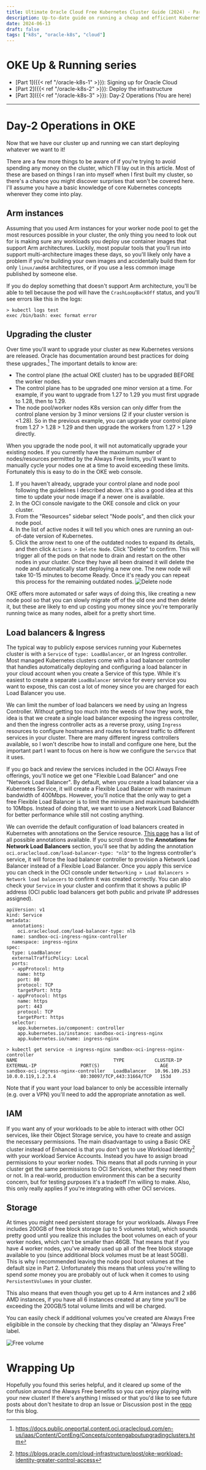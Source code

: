 ```yaml
---
title: Ultimate Oracle Cloud Free Kubernetes Cluster Guide (2024) - Part 3
description: Up-to-date guide on running a cheap and efficient Kubernetes cluster on Oracle Cloud's Always Free tier
date: 2024-06-13
draft: false
tags: ["k8s", "oracle-k8s", "cloud"]
---
```

# OKE Up & Running series
* [Part 1]({{< ref "/oracle-k8s-1" >}}): Signing up for Oracle Cloud
* [Part 2]({{< ref "/oracle-k8s-2" >}}): Deploy the infrastructure
* [Part 3]({{< ref "/oracle-k8s-3" >}}): Day-2 Operations (You are here)
***
# Day-2 Operations in OKE
Now that we have our cluster up and running we can start deploying whatever we want to it!

There are a few more things to be aware of if you're trying to avoid spending any money on the cluster, which I'll lay out in this article. Most of these are based on things I ran into myself when I first built my cluster, so there's a chance you might discover surprises that won't be covered here. I'll assume you have a basic knowledge of core Kubernetes concepts wherever they come into play. 

## Arm instances
Assuming that you used Arm instances for your worker node pool to get the most resources possible in your cluster, the only thing you need to look out for is making sure any workloads you deploy use container images that support Arm architectures. Luckily, most popular tools that you'll run into support multi-architecture images these days, so you'll likely only have a problem if you're building your own images and accidentally build them for only `linux/amd64` architectures, or if you use a less common image published by someone else.

If you do deploy something that doesn't support Arm architecture, you'll be able to tell because the pod will have the `CrashLoopBackOff` status, and you'll see errors like this in the logs:
```
> kubectl logs test
exec /bin/bash: exec format error
```

## Upgrading the cluster
Over time you'll want to upgrade your cluster as new Kubernetes versions are released. Oracle has documentation around best practices for doing these upgrades.[^1] The important details to know are:

* The control plane (the actual OKE cluster) has to be upgraded BEFORE the worker nodes.
* The control plane has to be upgraded one minor version at a time. For example, if you want to upgrade from 1.27 to 1.29 you must first upgrade to 1.28, then to 1.29.
* The node pool/worker nodes K8s version can only differ from the control plane version by 3 minor versions (2 if your cluster version is <1.28). So in the previous example, you can upgrade your control plane from 1.27 > 1.28 > 1.29 and then upgrade the workers from 1.27 > 1.29 directly.
[^1]: https://docs.public.oneportal.content.oci.oraclecloud.com/en-us/iaas/Content/ContEng/Concepts/contengaboutupgradingclusters.htm

When you upgrade the node pool, it will not automatically upgrade your existing nodes. If you currently have the maximum number of nodes/resources permitted by the Always Free limits, you'll want to manually cycle your nodes one at a time to avoid exceeding these limits. Fortunately this is easy to do in the OKE web console.

1. If you haven't already, upgrade your control plane and node pool following the guidelines I described above. It's also a good idea at this time to update your node image if a newer one is available.
2. In the OCI console navigate to the OKE console and click on your cluster.
3. From the "Resources" sidebar select "Node pools", and then click your node pool.
4. In the list of active nodes it will tell you which ones are running an out-of-date version of Kubernetes.
5. Click the arrow next to one of the outdated nodes to expand its details, and then click `Actions > Delete Node`. Click "Delete" to confirm. This will trigger all of the pods on that node to drain and restart on the other nodes in your cluster. Once they have all been drained it will delete the node and automatically start deploying a new one. The new node will take 10-15 minutes to become Ready. Once it's ready you can repeat this process for the remaining outdated nodes.
![Delete node](images/delete-node.png)

OKE offers more automated or safer ways of doing this, like creating a new node pool so that you can slowly migrate off of the old one and then delete it, but these are likely to end up costing you money since you're temporarily running twice as many nodes, albeit for a pretty short time.

## Load balancers & Ingress
The typical way to publicly expose services running your Kubernetes cluster is with a `Service` of `type: LoadBalancer`, or an Ingress controller. Most managed Kubernetes clusters come with a load balancer controller that handles automatically deploying and configuring a load balancer in your cloud account when you create a Service of this type. While it's easiest to create a separate `LoadBalancer` service for every service you want to expose, this can cost a lot of money since you are charged for each Load Balancer you use.

We can limit the number of load balancers we need by using an Ingress Controller. Without getting too much into the weeds of how they work, the idea is that we create a single load balancer exposing the ingress controller, and then the ingress controller acts as a reverse proxy, using `Ingress` resources to configure hostnames and routes to forward traffic to different services in your cluster. There are many different ingress controllers available, so I won't describe how to install and configure one here, but the important part I want to focus on here is how we configure the `Service` that it uses.

If you go back and review the services included in the OCI Always Free offerings, you'll notice we get one "Flexible Load Balancer" and one "Network Load Balancer". By default, when you create a load balancer via a Kubernetes Service, it will create a Flexible Load Balancer with maximum bandwidth of 400Mbps. However, you'll notice that the only way to get a free Flexible Load Balancer is to limit the minimum and maximum bandwidth to 10Mbps. Instead of doing that, we want to use a Network Load Balancer for better performance while still not costing anything.

We can override the default configuration of load balancers created in Kubernetes with annotations on the Service resource. [This page](https://docs.oracle.com/en-us/iaas/Content/ContEng/Tasks/contengcreatingloadbalancer_topic-Summaryofannotations.htm) has a list of all possible annotations available. If you scroll down to the **Annotations for Network Load Balancers** section, you'll see that by adding the annotation `oci.oraclecloud.com/load-balancer-type: "nlb"` to the Ingress controller's service, it will force the load balancer controller to provision a Network Load Balancer instead of a Flexible Load Balancer. Once you apply this service you can check in the OCI console under `Networking > Load Balancers > Network load balancers` to confirm it was created correctly. You can also check your `Service` in your cluster and confirm that it shows a public IP address (OCI public load balancers get both public and private IP addresses assigned).


```
apiVersion: v1
kind: Service
metadata:
  annotations:
    oci.oraclecloud.com/load-balancer-type: nlb
  name: sandbox-oci-ingress-nginx-controller
  namespace: ingress-nginx
spec:
  type: LoadBalancer
  externalTrafficPolicy: Local
  ports:
  - appProtocol: http
    name: http
    port: 80
    protocol: TCP
    targetPort: http
  - appProtocol: https
    name: https
    port: 443
    protocol: TCP
    targetPort: https
  selector:
    app.kubernetes.io/component: controller
    app.kubernetes.io/instance: sandbox-oci-ingress-nginx
    app.kubernetes.io/name: ingress-nginx
```
```
> kubectl get service -n ingress-nginx sandbox-oci-ingress-nginx-controller
NAME                                   TYPE           CLUSTER-IP      EXTERNAL-IP                PORT(S)                      AGE
sandbox-oci-ingress-nginx-controller   LoadBalancer   10.96.109.253   10.0.0.119,1.2.3.4         80:30097/TCP,443:31664/TCP   153d
```

Note that if you want your load balancer to only be accessible internally (e.g. over a VPN) you'll need to add the appropriate annotation as well.

## IAM
If you want any of your workloads to be able to interact with other OCI services, like their Object Storage service, you have to create and assign the necessary permissions. The main disadvantage to using a Basic OKE cluster instead of Enhanced is that you don't get to use Workload Identity[^2] with your workload Service Accounts. Instead you have to assign broad permissions to your worker nodes. This means that all pods running in your cluster get the same permissions to OCI Services, whether they need them or not. In a real-world, production environment this can be a security concern, but for testing purposes it's a tradeoff I'm willing to make. Also, this only really applies if you're integrating with other OCI services.
[^2]: https://blogs.oracle.com/cloud-infrastructure/post/oke-workload-identity-greater-control-access

## Storage
At times you might need persistent storage for your workloads. Always Free includes 200GB of free block storage (up to 5 volumes total), which sounds pretty good until you realize this includes the boot volumes on each of your worker nodes, which can't be smaller than 46GB. That means that if you have 4 worker nodes, you've already used up all of the free block storage available to you (since additional block volumes must be at least 50GB). This is why I recommended leaving the node pool boot volumes at the default size in Part 2. Unfortunately this means that unless you're willing to spend *some* money you are probably out of luck when it comes to using `PersistentVolumes` in your cluster.

This also means that even though you get up to 4 Arm instances and 2 x86 AMD instances, if you have all 6 instances created at any time you'll be exceeding the 200GB/5 total volume limits and will be charged.

You can easily check if additional volumes you've created are Always Free eligibible in the console by checking that they display an "Always Free" label.

![Free volume](images/always-free-volume.png)

# Wrapping Up
Hopefully you found this series helpful, and it cleared up some of the confusion around the Always Free benefits so you can enjoy playing with your new cluster! If there's anything I missed or that you'd like to see future posts about don't hesitate to drop an Issue or Discussion post in the [repo](https://github.com/bkonicek/bkonicek.github.io) for this blog.
